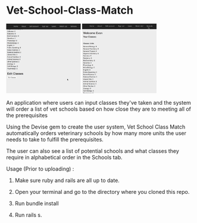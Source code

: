 # Vet-School-Class-Match

<img src="https://github.com/pkmnfreak/Vet-School-Class-Match/blob/master/Class-Match.gif" width="200">
<img src="https://github.com/pkmnfreak/Vet-School-Class-Match/blob/master/Class-Match-Schools.gif" width="200">

An application where users can input classes they've taken and the system will order a list of vet schools based on how close they are to meeting all of the prerequisites

Using the Devise gem to create the user system, Vet School Class Match automatically orders veterinary schools by how many more units the user needs to take to fulfill the prerequisites.

The user can also see a list of potential schools and what classes they require in alphabetical order in the Schools tab.

Usage (Prior to uploading) :
1. Make sure ruby and rails are all up to date.

2. Open your terminal and go to the directory where you cloned this repo.

3. Run bundle install

4. Run rails s.
